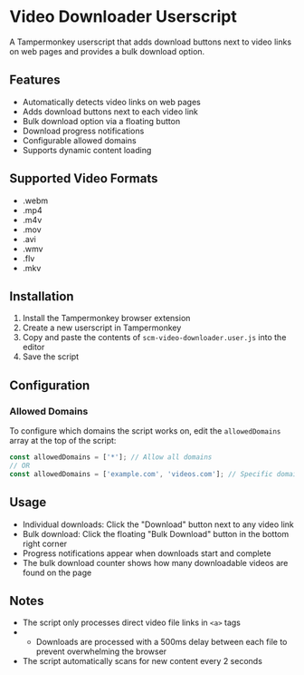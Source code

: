 # Video Downloader Userscript

A Tampermonkey userscript that adds download buttons next to video links on web pages and provides a bulk download option.

## Features

- Automatically detects video links on web pages
- Adds download buttons next to each video link
- Bulk download option via a floating button
- Download progress notifications
- Configurable allowed domains
- Supports dynamic content loading

## Supported Video Formats

- .webm
- .mp4
- .m4v
- .mov
- .avi
- .wmv
- .flv
- .mkv

## Installation

1. Install the Tampermonkey browser extension
2. Create a new userscript in Tampermonkey
3. Copy and paste the contents of `scm-video-downloader.user.js` into the editor
4. Save the script

## Configuration

### Allowed Domains

To configure which domains the script works on, edit the `allowedDomains` array at the top of the script:

```javascript
const allowedDomains = ['*']; // Allow all domains
// OR
const allowedDomains = ['example.com', 'videos.com']; // Specific domains only
```

## Usage

- Individual downloads: Click the "Download" button next to any video link
- Bulk download: Click the floating "Bulk Download" button in the bottom right corner
- Progress notifications appear when downloads start and complete
- The bulk download counter shows how many downloadable videos are found on the page

## Notes

- The script only processes direct video file links in `<a>` tags
- - Downloads are processed with a 500ms delay between each file to prevent overwhelming the browser
- The script automatically scans for new content every 2 seconds
